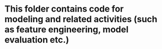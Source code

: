# This folder contains code for modeling and related activities (such as feature engineering, model evaluation etc.)
